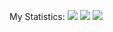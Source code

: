 My Statistics:
![](http://github-profile-summary-cards.vercel.app/api/cards/profile-details?username=axsecq&theme=solarized_dark)
![](http://github-profile-summary-cards.vercel.app/api/cards/stats?username=axsecq&theme=solarized_dark) ![](http://github-profile-summary-cards.vercel.app/api/cards/repos-per-language?username=axsecq&theme=solarized_dark)
